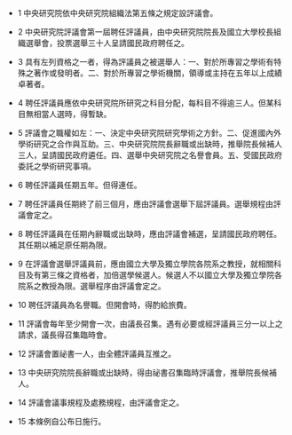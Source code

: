 * 1 中央研究院依中央研究院組織法第五條之規定設評議會。

* 2 中央研究院評議會第一屆聘任評議員，由中央研究院院長及國立大學校長組織選舉會，投票選舉三十人呈請國民政府聘任之。

* 3 具有左列資格之一者，得為評議員之被選舉人：一、對於所專習之學術有特殊之著作或發明者。二、對於所專習之學術機關，領導或主持在五年以上成績卓著者。

* 4 聘任評議員應依中央研究院所研究之科目分配，每科目不得逾三人。但某科目無相當人選時，得暫缺。

* 5 評議會之職權如左：一、決定中央研究院研究學術之方針。二、促進國內外學術研究之合作與互助。三、中央研究院院長辭職或出缺時，推舉院長候補人三人，呈請國民政府遴任。四、選舉中央研究院之名譽會員。五、受國民政府委託之學術研究事項。

* 6 聘任評議員任期五年。但得連任。

* 7 聘任評議員任期終了前三個月，應由評議會選舉下屆評議員。選舉規程由評議會定之。

* 8 聘任評議員在任期內辭職或出缺時，應由評議會補選，呈請國民政府聘任。其任期以補足原任期為限。

* 9 在評議會選舉評議員前，應由國立大學及獨立學院各院系之教授，就相關科目及有第三條之資格者，加倍選學候選人。候選人不以國立大學及獨立學院各院系之教授為限。選舉程序由評議會定之。

* 10 聘任評議員為名譽職。但開會時，得酌給旅費。

* 11 評議會每年至少開會一次，由議長召集。遇有必要或經評議員三分一以上之請求，議長得召集臨時會。

* 12 評議會置祕書一人，由全體評議員互推之。

* 13 中央研究院院長辭職或出缺時，得由祕書召集臨時評議會，推舉院長候補人。

* 14 評議會議事規程及處務規程，由評議會定之。

* 15 本條例自公布日施行。

